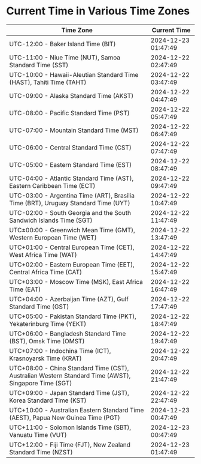 # Current Time in Various Time Zones

| Time Zone | Current Time |
|-----------|--------------|
| UTC-12:00 - Baker Island Time (BIT) | 2024-12-23 01:47:49 |
| UTC-11:00 - Niue Time (NUT), Samoa Standard Time (SST) | 2024-12-22 02:47:49 |
| UTC-10:00 - Hawaii-Aleutian Standard Time (HAST), Tahiti Time (TAHT) | 2024-12-22 03:47:49 |
| UTC-09:00 - Alaska Standard Time (AKST) | 2024-12-22 04:47:49 |
| UTC-08:00 - Pacific Standard Time (PST) | 2024-12-22 05:47:49 |
| UTC-07:00 - Mountain Standard Time (MST) | 2024-12-22 06:47:49 |
| UTC-06:00 - Central Standard Time (CST) | 2024-12-22 07:47:49 |
| UTC-05:00 - Eastern Standard Time (EST) | 2024-12-22 08:47:49 |
| UTC-04:00 - Atlantic Standard Time (AST), Eastern Caribbean Time (ECT) | 2024-12-22 09:47:49 |
| UTC-03:00 - Argentina Time (ART), Brasília Time (BRT), Uruguay Standard Time (UYT) | 2024-12-22 10:47:49 |
| UTC-02:00 - South Georgia and the South Sandwich Islands Time (SGT) | 2024-12-22 11:47:49 |
| UTC±00:00 - Greenwich Mean Time (GMT), Western European Time (WET) | 2024-12-22 13:47:49 |
| UTC+01:00 - Central European Time (CET), West Africa Time (WAT) | 2024-12-22 14:47:49 |
| UTC+02:00 - Eastern European Time (EET), Central Africa Time (CAT) | 2024-12-22 15:47:49 |
| UTC+03:00 - Moscow Time (MSK), East Africa Time (EAT) | 2024-12-22 16:47:49 |
| UTC+04:00 - Azerbaijan Time (AZT), Gulf Standard Time (GST) | 2024-12-22 17:47:49 |
| UTC+05:00 - Pakistan Standard Time (PKT), Yekaterinburg Time (YEKT) | 2024-12-22 18:47:49 |
| UTC+06:00 - Bangladesh Standard Time (BST), Omsk Time (OMST) | 2024-12-22 19:47:49 |
| UTC+07:00 - Indochina Time (ICT), Krasnoyarsk Time (KRAT) | 2024-12-22 20:47:49 |
| UTC+08:00 - China Standard Time (CST), Australian Western Standard Time (AWST), Singapore Time (SGT) | 2024-12-22 21:47:49 |
| UTC+09:00 - Japan Standard Time (JST), Korea Standard Time (KST) | 2024-12-22 22:47:49 |
| UTC+10:00 - Australian Eastern Standard Time (AEST), Papua New Guinea Time (PGT) | 2024-12-23 00:47:49 |
| UTC+11:00 - Solomon Islands Time (SBT), Vanuatu Time (VUT) | 2024-12-23 00:47:49 |
| UTC+12:00 - Fiji Time (FJT), New Zealand Standard Time (NZST) | 2024-12-23 01:47:49 |
